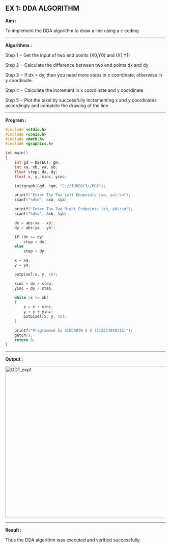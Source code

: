 ## EX 1: DDA ALGORITHM 

**Aim :**

To  implement the DDA algorithm to draw a line using a c coding

---

**Algorithms :**

Step 1 − Get the input of two end points (X0,Y0) and (X1,Y1)

Step 2 − Calculate the difference between two end points dx and  dy 

Step 3 − If dx > dy, then you need more steps in x coordinate; otherwise in y coordinate.

Step 4 − Calculate the increment in x coordinate and y coordinate

Step 5 − Plot the pixel by successfully incrementing x and y coordinates accordingly and complete the drawing of the line

---

**Program :**
```c
#include <stdio.h>
#include <conio.h>
#include <math.h>
#include <graphics.h>

int main() 
{
    int gd = DETECT, gm;
    int xa, xb, ya, yb;
    float step, dx, dy;
    float x, y, xinc, yinc;

    initgraph(&gd, &gm, "C://TURBOC3//BGI");

    printf("Enter The Two Left Endpoints (xa, ya):\n");
    scanf("%d%d", &xa, &ya);

    printf("Enter The Two Right Endpoints (xb, yb):\n");
    scanf("%d%d", &xb, &yb);

    dx = abs(xa - xb);
    dy = abs(ya - yb);

    if (dx >= dy)
        step = dx;
    else
        step = dy;

    x = xa;
    y = ya;

    putpixel(x, y, 10);

    xinc = dx / step;
    yinc = dy / step;

    while (x <= xb) 
    {
        x = x + xinc;
        y = y + yinc;
        putpixel(x, y, 10);
    }

    printf("Programmed by SIDDARTH A S (212224040316)");
    getch();
    return 0;
}

```

----

**Output :**


<img width="641" height="476" alt="GDT_exp1" src="https://github.com/user-attachments/assets/0c2fded8-cec6-4423-9842-13d0f0e6c8df" />




---

**Result :**



 Thus the DDA algorithm was executed and verified successfully.
